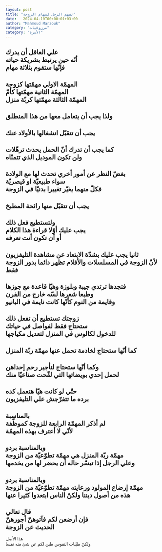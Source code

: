 ```yaml
---
layout: post
title: "تفهم الرجل لمهام الزوجة"
date:   2024-04-10T00:00:01+03:00
author: "Mahmoud Marzouk"
category: "مرزوقيات"
category: "الأسرة"
---
```



علي العاقل أن يدرك  
أنّه حين يرتبط بشريكة حياته  
فإنّها ستقوم بثلاثة مهام  
-  
المهمّة الاولي مهمّتها كزوجة  
المهمّة الثانية مهمّتها كأمّ  
المهمّة الثالثة مهمّتها كربّة منزل  
-  
ولذا يجب أن يتعامل معها من هذا المنطلق  
-  
يجب أن تتقبّل انشغالها بالأولاد عنك  
-  
كما يجب أن تدرك أنّ الحمل يحدث ترهّلات  
ولن تكون الموديل الذي تتمنّاه  
-  
بغضّ النظر عن أمور أخري تحدث لها مع الولادة  
سواء طبيعيّة او قيصريّة  
فكلّ منهما يغيّر تغييرا بدنيّا في الزوجة  
-  
يجب أن تتقبّل منها رائحة المطبخ  
-  
ولتستطيع فعل ذلك  
يجب عليك أوّلا قراءة هذا الكلام  
أو أن تكون أنت تعرفه  
-  
ثانيا يجب عليك بشدّة الابتعاد عن مشاهدة
التليفزيون  
لأنّ الزوجة في المسلسلات والأفلام تظهر دائما بدور الزوجة
فقط  
-  
فتجدها ترتدي جيبة وبلوزة وهيّا قاعدة مع جوزها  
وطبعا شعرها لسّه خارج من الفرن  
وقايمة من النوم كأنّها كانت نايمة في البانيو  
-  
زوجتك تستطيع أن تفعل ذلك  
ستحتاج فقط لفواصل في حياتك  
للدخول لكالوس في المنزل لتعديل مكياجها  
-  
كما أنّها ستحتاج لخادمة تحمل عنها مهمّة ربّة
المنزل  
-  
وكما أنّها ستحتاج لتأجير رحم إحداهن  
لحمل إحدي بويضاتها التي لقّحت صناعيّا منك  
-  
حتّي لو كانت هيّا هتعمل كده  
برده ما تتفرّجش علي التليفزيون  
-  
بالمناسبة  
لم أذكر المهمّة الرابعة للزوجة كموظّفة  
لأنّي لا أعترف بهذه المهمّة  
-  
وبالمناسبة بردو  
مهمّة ربّة المنزل هي مهمّة تطوّعيّة من الزوجة  
وعلي الرجل إذا تيسّر حاله أن يحضر لها من يخدمها  
-  
وبالمناسبة بردو  
مهمّة إرضاع المولود ورعايته مهمّة تطوّعيّة من
الزوجة  
هذه من أصول ديننا ولكنّ الناس ابتعدوا كثيرا عنها  
-  
قال تعالي  
فإن أرضعن لكم فآتوهنّ أجورهنّ  
الحديث عن الزوجة  
-  
هذا الأصل  
ولكنّ طيّبات النفوس طبن لكم عن شئ منه نفسا
